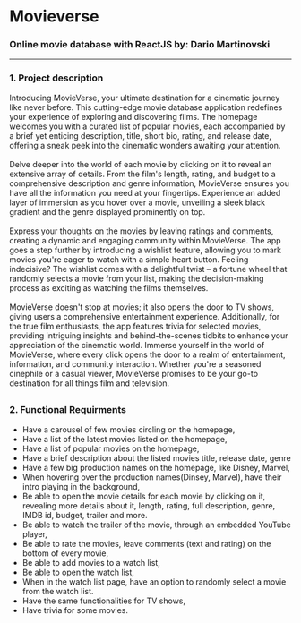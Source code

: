 # Movieverse
### Online movie database with ReactJS by: Dario Martinovski
---
### 1. Project description
Introducing MovieVerse, your ultimate destination for a cinematic journey like never before. 
This cutting-edge movie database application redefines your experience of exploring and 
discovering films. The homepage welcomes you with a curated list of popular movies, each 
accompanied by a brief yet enticing description, title, short bio, rating, and release date, 
offering a sneak peek into the cinematic wonders awaiting your attention.\
\
Delve deeper into the world of each movie by clicking on it to reveal an extensive array of 
details. From the film's length, rating, and budget to a comprehensive description and genre 
information, MovieVerse ensures you have all the information you need at your fingertips. 
Experience an added layer of immersion as you hover over a movie, unveiling a sleek black 
gradient and the genre displayed prominently on top.\
\
Express your thoughts on the movies by leaving ratings and comments, creating a dynamic 
and engaging community within MovieVerse. The app goes a step further by introducing a 
wishlist feature, allowing you to mark movies you're eager to watch with a simple heart 
button. Feeling indecisive? The wishlist comes with a delightful twist – a fortune wheel that 
randomly selects a movie from your list, making the decision-making process as exciting as 
watching the films themselves.\
\
MovieVerse doesn't stop at movies; it also opens the door to TV shows, giving users a 
comprehensive entertainment experience. Additionally, for the true film enthusiasts, the 
app features trivia for selected movies, providing intriguing insights and behind-the-scenes 
tidbits to enhance your appreciation of the cinematic world.
Immerse yourself in the world of MovieVerse, where every click opens the door to a realm of 
entertainment, information, and community interaction. Whether you're a seasoned 
cinephile or a casual viewer, MovieVerse promises to be your go-to destination for all things 
film and television.
##
### 2. Functional Requirments
* Have a carousel of few movies circling on the homepage,
* Have a list of the latest movies listed on the homepage,
* Have a list of popular movies on the homepage,
* Have a brief description about the listed movies title, release date, genre
* Have a few big production names on the homepage, like Disney, Marvel,
* When hovering over the production names(Dinsey, Marvel), have their intro playing in the background,
* Be able to open the movie details for each movie by clicking on it, revealing more 
details about it, length, rating, full description, genre, IMDB id, budget, trailer and more.
* Be able to watch the trailer of the movie, through an embedded YouTube player,
* Be able to rate the movies, leave comments (text and rating) on the bottom of every movie,
* Be able to add movies to a watch list,
* Be able to open the watch list,
* When in the watch list page, have an option to randomly select a movie from the 
watch list.
* Have the same functionalities for TV shows,
* Have trivia for some movies.
